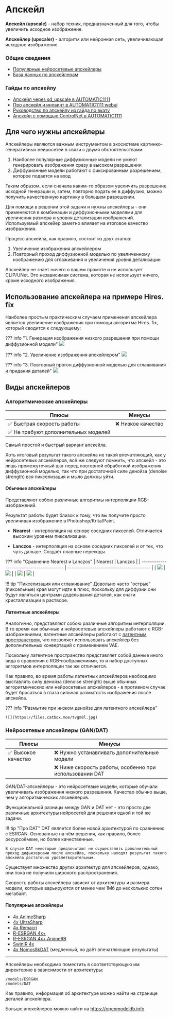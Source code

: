 # Апскейл

**Апскейл (upscale)** - набор техник, предназначенный для того, чтобы увеличить исходное изображение.  

**Апскейлер (upscaler)** - алгоритм или нейронная сеть, увеличивающая исходное изображение.  

### Общие сведения
* [Популярные нейросетевые апскейлеры](./#популярные-апскейлеры)  
* [База данных по апскейлерам](https://openmodeldb.info)  

### Гайды по апскейлу
* [Апскейл через sd_upscale в AUTOMATIC1111](https://rentry.co/sd__upscale)  
* [Про апскейл и инпаинт в AUTOMATIC1111 webui](https://rentry.co/SD_upscale)  
* [Руководство по апскейлу из гайда по вкату](https://rentry.co/2ch_nai_guide#апскейл)  
* [Апскейл с помощью ControlNet в AUTOMATIC1111](https://rentry.co/UpscaleByControl)  

## Для чего нужны апскейлеры

Апскейлеры являются важным инструментом в экосистеме картинко-генеративных нейросетей в связи с двумя обстоятельствами:  

1. Наиболее популярные диффузионные модели не умеют генерировать изображения сразу в высоком разрешении  
2. Диффузионные модели работают с фиксированным разрешением, которое подается на вход  

Таким образом, если сначала каким-то образом увеличить разрешение исходной генерации и, затем, повторно подать ее в диффузию, можно получить качественную картинку в большем разрешении.

Для помощи в решении этой задачи и нужны апскейлеры - они применяются в комбинации и диффузионными моделями для увеличения размера и уровня детализации изображений. Используемый апскейер заметно влияает на итоговое качество изображения. 

Процесс апскейла, как правило, состоит из двух этапов:  

1. Увеличение изображения апскейлером  
2. Повторный проход диффузионной моделью по увеличенному изображению для сглаживания и увеличения уровня детализации  

Апскейлер не знает ничего о вашем промпте и не использует CLIP/UNet. Это независимая система, которая не использует ничего, кроме исходного изображения.

## Использование апскейлера на примере Hires. fix

Наиболее простым практическим случаем применения апскейлера является увеличение изображения при помощи алгоритма Hires. fix, который сводится к следующему:  

??? info "1. Генерация изображения низкого разрешения при помощи диффузионной модели"
    ![](https://files.catbox.moe/sny1zh.png)

??? info "2. Увеличение изображения апскейлером"
    ![](https://files.catbox.moe/iwnxnl.jpg)

??? info "3. Повторный прогон диффузионной моделью для сглаживания и придания деталей"
    ![](https://files.catbox.moe/kjkmuw.jpg)

## Виды апскейлеров

### Алгоритмические апскейлеры

| Плюсы                               | Минусы            |
| ----------------------------------- | ----------------- |
| ✅ Быстрая скорость работы           | ❌ Низкое качество |
| ✅ Не требуют дополнительных моделей |                   |

Самый простой и быстрый вариант апскейла.

Хоть итоговый результат такого апскейла не такой впечатляющий, как у нейросетевых апскейлеров, всё же следуют помнить, что апскейл - это лишь промежуточный шаг перед повторной обработкой изображения диффузионной моделью, так что при достаточной силе денойза (denoise strength) вся пикселизация и мыло должны уйти.

#### Обычные апскейлеры
Представляют собою различные алгоритмы интерполяции RGB-изображений.

Результат работы будет близок к тому, что вы получите просто увеличивая изображение в Photoshop/Krita/Paint.

* **Nearest** - интерполяция на основе соседних пикселей. Отличается высоким уровнем пикселизации.

* **Lanczos** - интерполяция на основе соседних пикселей и от тех, что чуть дальше. Создаёт плавные переходы.

??? info "Сравнение Nearest и Lanczos"
    | Nearest                                  | Lanczos                                  |
    | ---------------------------------------- | ---------------------------------------- |
    | ![](https://files.catbox.moe/pibo2o.png) | ![](https://files.catbox.moe/f57bud.png) |
    | ![](https://files.catbox.moe/adozji.png) | ![](https://files.catbox.moe/nxbsmr.png) |


!!! tip "Пикселизация или сглаживание"
    Довольно часто "острые" (пиксельные) края могут идти в плюс, поскольку для диффузии они будут являться центрами доделывания деталей, как очаги кристаллизации в растворе.

#### Латентные апскейлеры
Аналогично, представляют собою различные алгоритмы интерполяции. В то время как обычные и нейросетевые апскейлеры работают с RGB-изображениями, латентные апскейлеры работают с [латентным пространством](../terms/vae.md), что позволяет использовать апскейлер без дополнительных конвертаций с применением VAE.

Поскольку латентное пространство представляет собой данные иного вида в сравнении с RGB-изображениями, то и набор доступных алгоритмов интерполяции так же отличается.

Как правило, во время работы латентных апскейлеров необходимо выставлять силу денойза (denoise strength) выше обычных алгоритмических или нейросетевых апскейлеров - в противном случае будет бросаться в глаза сильная размытость изображения после апскейла. 

??? info "Размытие при низком денойзе для латентного апскейлера"

    ![](https://files.catbox.moe/tvgm8l.jpg)

### Нейросетевые апскейлеры (GAN/DAT)

| Плюсы              | Минусы                                      |
| ------------------ | ------------------------------------------- |
| ✅ Высокое качество | ❌ Нужно устанавливать дополнительные модели |
|                     | ❌ Ниже скорость работы, особенно при использовании DAT |

GAN/DAT-апскейлеры - это нейросетевые модели, которые обучали увеличивать изображения низкого разрешения. Качество обычно выше, чем у алгоритмических апскейлеров.

Функциональной разницы между GAN и DAT нет - это просто две различные архитектуры нейросетей для решения одной и той же задачи.

!!! tip "Про DAT"
    DAT является более новой архитектурой по сравнению с ESRGAN. Основанные на нём решения, как правило, более ресурсоёмкие, но более качественные.

    В случае DAT некоторые предпочитают не осуществлять дополнительный проход дифьюзерсами после апскейла, поскольку находят результат такого апскейла достаточно удовлетворительным.

Существует множество других архитектур для апскейлеров, однако, они пока не получили широкого распространения.

Скорость работы апскейлера зависит от архитектуры и размера модели, которые варьируются от менее чем 1Мб до нескольких сотен мегабайт.

#### Популярные апскейлеры  

* [4x AnimeSharp](https://openmodeldb.info/models/4x-AnimeSharp)  
* [4x UltraSharp](https://openmodeldb.info/models/4x-UltraSharp)  
* [4x Remacri](https://openmodeldb.info/models/4x-Remacri)  
* [R-ESRGAN 4x+](https://openmodeldb.info/models/4x-realesrgan-x4plus)  
* [R-ESRGAN 4x+ Anime6B](https://openmodeldb.info/models/4x-realesrgan-x4plus-anime-6b)  
* [SwinIR 4x](https://openmodeldb.info/models/4x-classicalSR-DF2K-s64w8-SwinIR-M)  
* [4x Nomos8kDAT](https://openmodeldb.info/models/4x-Nomos8kDAT) (медленный, но даёт впечатляющие результаты)  

---

Апскейлеры необходимо поместить в соответствующую им директорию в зависимости от архитектуры:

```
/models/ESRGAN
/models/DAT
```

Как правило, информация об архитектуре можно найти на странице деталей апскейлера.

Больше апскейлеров можно найти на <https://openmodeldb.info>
